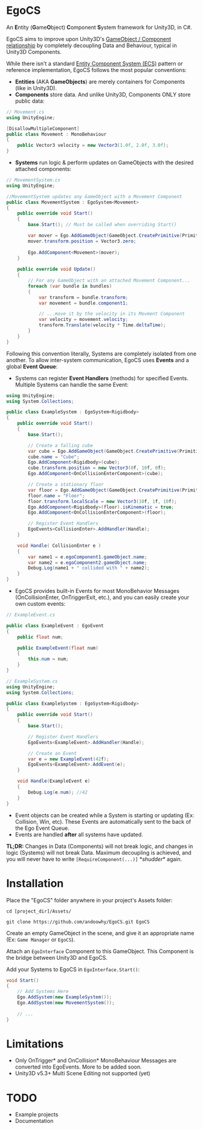 # EgoCS
An **E**ntity (**G**ame**O**bject) **C**omponent **S**ystem framework for Unity3D, in C#.

EgoCS aims to improve upon Unity3D's [GameObject / Component relationship](http://docs.unity3d.com/Manual/TheGameObject-ComponentRelationship.html) by completely decoupling Data and Behaviour, typical in Unity3D Components.

While there isn't a standard [Entity Component System (ECS)](https://en.wikipedia.org/wiki/Entity_component_system) pattern or reference implementation, EgoCS follows the most popular conventions:

* **Entities** (AKA **GameObjects**) are merely containers for Components (like in Unity3D).
* **Components** store data. And unlike Unity3D, Components ONLY store public data:

```C#
// Movement.cs
using UnityEngine;

[DisallowMultipleComponent]
public class Movement : MonoBehaviour
{
    public Vector3 velocity = new Vector3(1.0f, 2.0f, 3.0f);
}
```

* **Systems** run logic & perform updates on GameObjects with the desired attached components:

```C#
// MovementSystem.cs
using UnityEngine;

//MovementSystem updates any GameObject with a Movement Component
public class MovementSystem : EgoSystem<Movement>
{
    public override void Start()
    {
        base.Start(); // Must be called when overriding Start()

        var mover = Ego.AddGameObject(GameObject.CreatePrimitive(PrimitiveType.Cube));
        mover.transform.position = Vector3.zero;
        
        Ego.AddComponent<Movement>(mover);
    }
            
    public override void Update()
    {
        // For any GameObject with an attached Movement Component...
        foreach (var bundle in bundles)
        {
            var transform = bundle.transform;
            var movement = bundle.component1;

            // ...move it by the velocity in its Movment Component
            var velocity = movement.velocity;
            transform.Translate(velocity * Time.deltaTime);
        }
    }
}
```

Following this convention literally, Systems are completely isolated from one another. To allow inter-system communication, EgoCS uses **Events** and a global **Event Queue**:

* Systems can register **Event Handlers** (methods) for specified Events. Multiple Systems can handle the same Event:

```C#
using UnityEngine;
using System.Collections;

public class ExampleSystem : EgoSystem<Rigidbody>
{
    public override void Start()
    {
        base.Start();

        // Create a falling cube
        var cube = Ego.AddGameObject(GameObject.CreatePrimitive(PrimitiveType.Cube));
        cube.name = "Cube";
        Ego.AddComponent<Rigidbody>(cube);
        cube.transform.position = new Vector3(0f, 10f, 0f);
        Ego.AddComponent<OnCollisionEnterComponent>(cube);

        // Create a stationary floor
        var floor = Ego.AddGameObject(GameObject.CreatePrimitive(PrimitiveType.Cube));
        floor.name = "Floor";
        floor.transform.localScale = new Vector3(10f, 1f, 10f);
        Ego.AddComponent<Rigidbody>(floor).isKinematic = true;
        Ego.AddComponent<OnCollisionEnterComponent>(floor);

        // Register Event Handlers
        EgoEvents<CollisionEnter>.AddHandler(Handle);
    }

    void Handle( CollisionEnter e )
    {
        var name1 = e.egoComponent1.gameObject.name;
        var name2 = e.egoComponent2.gameObject.name;
        Debug.Log(name1 + " collided with " + name2);
    }
}
```
    
* EgoCS provides built-in Events for most MonoBehavior Messages (OnCollisionEnter, OnTriggerExit, etc.), and you can easily create your own custom events:

```C#
// ExampleEvent.cs

public class ExampleEvent : EgoEvent
{
    public float num;

    public ExampleEvent(float num)
    {
        this.num = num;
    }
}

// ExampleSystem.cs
using UnityEngine;
using System.Collections;

public class ExampleSystem : EgoSystem<Rigidbody>
{
    public override void Start()
    {
        base.Start();

        // Register Event Handlers
        EgoEvents<ExampleEvent>.AddHandler(Handle);

        // Create an Event
        var e = new ExampleEvent(42f);
        EgoEvents<ExampleEvent>.AddEvent(e);
    }

    void Handle(ExampleEvent e)
    {
        Debug.Log(e.num); //42
    }
}
```

* Event objects can be created while a System is starting or updating (Ex: Collision, Win, etc). These Events are automatically sent to the back of the Ego Event Queue.
* Events are handled **after** all systems have updated.

**TL;DR:** Changes in Data (Components) will not break logic, and changes in logic (Systems) will not break Data. Maximum decoupling is achieved, and you will never have to write `[RequireComponent(...)]` \**shudder*\* again.

# Installation

Place the "EgoCS" folder anywhere in your project's Assets folder:

```
cd [project_dir]/Assets/

git clone https://github.com/andoowhy/EgoCS.git EgoCS
```
	
Create an empty GameObject in the scene, and give it an appropriate name (Ex: `Game Manager` or `EgoCS`).

Attach an `EgoInterface` Component to this GameObject. This Component is the bridge between Unity3D and EgoCS.

Add your Systems to EgoCS in `EgoInterface.Start()`:

```C#
void Start()
{
    // Add Systems Here
    Ego.AddSystem(new ExampleSystem());
    Ego.AddSystem(new MovementSystem());
    
    // ...
}
```

# Limitations
- Only OnTrigger\* and OnCollision\* MonoBehaviour Messages are converted into EgoEvents. More to be added soon.
- Unity3D v5.3+ Multi Scene Editing not supported (yet)

# TODO
- Example projects
- Documentation
